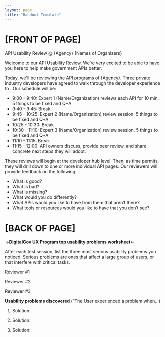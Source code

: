```yaml
---
layout: page
title: "Handout Template"
---
```


# [FRONT OF PAGE]

API Usability Review @ {Agency}
{Names of Organizers}

Welcome to our API Usability Review. We’re very excited to be able to have you here to help make government APIs better.

Today, we'll be reviewing the API programs of {Agency}. Three private industry developers have agreed to walk through the developer experience to . Our schedule will be:

* 9:00 - 9:40:  Expert 1 (Name/Organization) reviews each API for 10 min. 5 things to be fixed and Q+A
* 9:40 - 9:45: Break
* 9:45 - 10:25:   Expert 2 (Name/Organization) review session.  5 things to be fixed and Q+A
* 10:25 - 10:30: Break
* 10:30 - 11:10:  Expert 3 (Name/Organization) review session.  5 things to be fixed and Q+A
* 11:10 - 11:15: Break
* 11:15 - 12:00:  API owners discuss, provide peer review, and share concrete next steps they will adopt.


These reviews will begin at the developer hub level. Then, as time permits, they will drill down to one or more individual API pages. Our reviewers will provide feedback on the following:

* What is good?
* What is bad?
* What is missing?
* What would you do differently?
* What APIs would you like to have from them that aren’t there?
* What tools or resources would you like to have that you don’t see?


# [BACK OF PAGE]


->**DigitalGov UX Program top usability problems worksheet**<-

After each test session, list the three most serious usability problems you noticed. Serious problems are ones that affect a large group of users, or that interfere with critical tasks.

Reviewer #1






Reviewer #2






Reviewer #3







**Usability problems discovered** 
(“The User experienced a problem when…)

1.  
	Solution:




2.  
	Solution:




3.  
	Solution:

